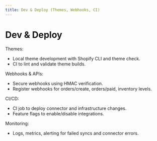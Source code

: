 ```yaml
---
title: Dev & Deploy (Themes, Webhooks, CI)
---
```


# Dev & Deploy

Themes:

- Local theme development with Shopify CLI and theme check.
- CI to lint and validate theme builds.

Webhooks & APIs:

- Secure webhooks using HMAC verification.
- Register webhooks for orders/create, orders/paid, inventory levels.

CI/CD:

- CI job to deploy connector and infrastructure changes.
- Feature flags to enable/disable integrations.

Monitoring:

- Logs, metrics, alerting for failed syncs and connector errors.
